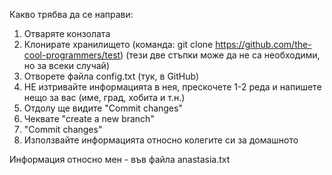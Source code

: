 Какво трябва да се направи:
1. Отваряте конзолата
2. Клонирате хранилището (команда: git clone https://github.com/the-cool-programmers/test)
(тези две стъпки може да не са необходими, но за всеки случай)
3. Отворете файла config.txt (тук, в GitHub)
4. НЕ изтривайте информацията в нея, прескочете 1-2 реда и напишете нещо за вас (име, град, хобита и т.н.)
5. Отдолу ще видите "Commit changes"
6. Чеквате "create a new branch"
7. "Commit changes"
8. Използвайте информацията относно колегите си за домашното

Информация относно мен - във файла anastasia.txt
